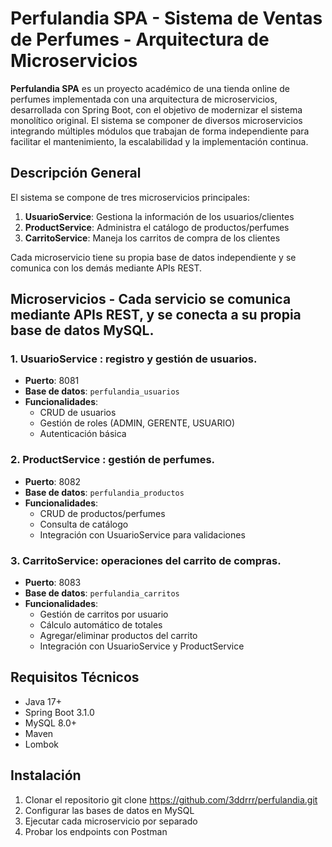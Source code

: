 # Perfulandia SPA - Sistema de Ventas de Perfumes - Arquitectura de Microservicios

**Perfulandia SPA** es un proyecto académico de una tienda online de perfumes implementada con una arquitectura de microservicios, desarrollada con Spring Boot,
con el objetivo de modernizar el sistema monolítico original. El sistema se componer de diversos microservicios
integrando múltiples módulos que trabajan de forma independiente para facilitar el mantenimiento, la escalabilidad y la implementación continua.


## Descripción General

El sistema se compone de tres microservicios principales:

1. **UsuarioService**: Gestiona la información de los usuarios/clientes
2. **ProductService**: Administra el catálogo de productos/perfumes
3. **CarritoService**: Maneja los carritos de compra de los clientes

Cada microservicio tiene su propia base de datos independiente y se comunica con los demás mediante APIs REST.

## Microservicios - Cada servicio se comunica mediante APIs REST, y se conecta a su propia base de datos MySQL.

### 1. UsuarioService : registro y gestión de usuarios.
- **Puerto**: 8081
- **Base de datos**: `perfulandia_usuarios`
- **Funcionalidades**:
  - CRUD de usuarios
  - Gestión de roles (ADMIN, GERENTE, USUARIO)
  - Autenticación básica

### 2. ProductService : gestión de perfumes.
- **Puerto**: 8082
- **Base de datos**: `perfulandia_productos`
- **Funcionalidades**:
  - CRUD de productos/perfumes
  - Consulta de catálogo
  - Integración con UsuarioService para validaciones

### 3. CarritoService: operaciones del carrito de compras.
- **Puerto**: 8083
- **Base de datos**: `perfulandia_carritos`
- **Funcionalidades**:
  - Gestión de carritos por usuario
  - Cálculo automático de totales
  - Agregar/eliminar productos del carrito
  - Integración con UsuarioService y ProductService

## Requisitos Técnicos

- Java 17+
- Spring Boot 3.1.0
- MySQL 8.0+
- Maven
- Lombok

## Instalación

1. Clonar el repositorio
   git clone https://github.com/3ddrrr/perfulandia.git
2. Configurar las bases de datos en MySQL
3. Ejecutar cada microservicio por separado
4. Probar los endpoints con Postman




